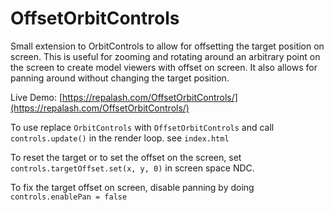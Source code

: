 # OffsetOrbitControls
Small extension to OrbitControls to allow for offsetting the target position on screen. 
This is useful for zooming and rotating around an arbitrary point on the screen to create model viewers with offset on screen.
It also allows for panning around without changing the target position.

Live Demo: [https://repalash.com/OffsetOrbitControls/](https://repalash.com/OffsetOrbitControls/)  

To use replace `OrbitControls` with `OffsetOrbitControls` and call `controls.update()` in the render loop. see `index.html`

To reset the target or to set the offset on the screen, set `controls.targetOffset.set(x, y, 0)` in screen space NDC.

To fix the target offset on screen, disable panning by doing `controls.enablePan = false` 

